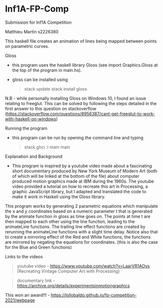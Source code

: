 # Inf1A-FP-Comp
Submission for Inf1A Competition

Matthieu Martin s2226380

This haskell file creates an animation of lines being mapped between points on parametric curves.

Gloss
- this program uses the haskell library Gloss (see import Graphics.Gloss at the top of the program in main.hs).
- gloss can be installed using
 
	> stack update
	> stack install gloss

N.B - while personally installing Gloss on Windows 10, I found an issue relating to freeglut. This can be solved by following the steps detailed in the first answer to this question on stackoverflow (https://stackoverflow.com/questions/8956387/cant-get-freeglut-to-work-with-haskell-on-windows)

Running the program
- this program can be run by opening the command line and typing
	>stack ghci
	>:l main
	>main


Explanation and Background
- This program is inspired by a youtube video made about a fascinating short documentary produced by New York Museum of Modern Art (both of which will be 
linked at the bottom of the file) about computer produced motion graphics made at IBM during the 1960s. The youtube video provided a tutorial on how to 
recreate this art in Processing, a graphic JavaScript library, but I adapted and translated the code to make it work in Haskell using the Gloss library.
 
This program works by generating 2 parametric equations which manipulate the x and y coordinates based on a numeric parameter t that is generated by the animate 
function in gloss as time goes on. The points at time t are then mapped to each other using the line function, leading to the animateLine functions. The trailing
line effect functions are created by rerunning the animateLine functions with a slight time delay. Notice also that to create a mirroring effect of the Red and White
functions, the functions are mirrored by negating the equations for coordinates. (this is also the case for the Blue and Green functions)


Links to the videos
> youtube video - https://www.youtube.com/watch?v=LaarVR1AOvs (Recreating Vintage Computer Art with Processing)

> documentary link - https://archive.org/details/experimentsinmotiongraphics

This won an award!!!  -  https://lollobaldo.github.io/fp-competition-2021/webpage

